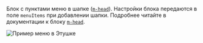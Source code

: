 Блок с пунктами меню в шапке ([`m-head`](../m-head)). Настройки блока передаются в поле `menuItems` при добавлении шапки. Подробнее читайте в документации к блоку [`m-head`](../m-head).

![Пример меню в Этушке](https://jing.yandex-team.ru/files/migelle/m-head-menu.png)